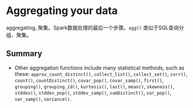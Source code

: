 Aggregating your data
=====================

aggregating, 聚集。Spark数据处理的最后一个步骤。`agg()` 类似于SQL查询分组、聚集。

## Summary

- Other aggregation functions include many statistical methods, such as these: `approx_count_distinct()`, `collect_list()`, `collect_set()`, `corr()`, `count()`, `countDistinct()`, `covar_pop()`, `covar_samp()`, `first()`, `grouping()`, `grouping_id()`, `kurtosis()`, `last()`, `mean()`, `skewness()`, `stddev()`, `stddev_pop()`, `stddev_samp()`, `sumDistinct()`, `var_pop()`, `var_samp()`, `variance()`.



